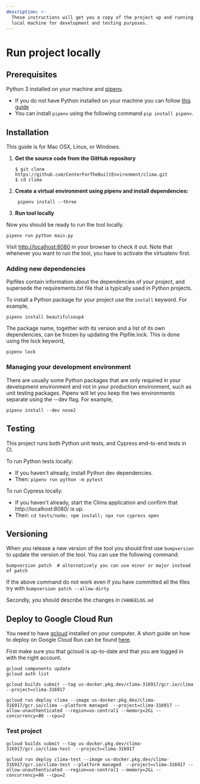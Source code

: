 ```yaml
---
description: >-
  These instructions will get you a copy of the project up and running on your  
  local machine for development and testing purposes.
---
```


# Run project locally

## Prerequisites

Python 3 installed on your machine and [pipenv](https://docs.pipenv.org).

* If you do not have Python installed on your machine you can follow [this guide](https://wiki.python.org/moin/BeginnersGuide/Download)
* You can install `pipenv` using the following command `pip install pipenv`.

## Installation

This guide is for Mac OSX, Linux, or Windows.

1. **Get the source code from the GitHub repository**

   ```text
   $ git clone https://github.com/CenterForTheBuiltEnvironment/clima.git
   $ cd clima
   ```

2. **Create a virtual environment using pipenv and install dependencies:**

   ```text
    pipenv install --three
   ```

3.  **Run tool locally**

   Now you should be ready to run the tool locally.

   `pipenv run python main.py`

Visit [http://localhost:8080](http://localhost:8080) in your browser to check it out. Note that whenever you want to run the tool, you have to activate the virtualenv first.

### Adding new dependencies

Pipfiles contain information about the dependencies of your project, and supersede the requirements.txt file that is typically used in Python projects.

To install a Python package for your project use the `install` keyword. For example,

`pipenv install beautifulsoup4`

The package name, together with its version and a list of its own dependencies, can be frozen by updating the Pipfile.lock. This is done using the lock keyword,

`pipenv lock`

### Managing your development environment

There are usually some Python packages that are only required in your development environment and not in your production environment, such as unit testing packages. Pipenv will let you keep the two environments separate using the --dev flag. For example,

`pipenv install --dev nose2`

## Testing

This project runs both Python unit tests, and Cypress end-to-end tests in CI.

To run Python tests locally:
- If you haven't already, install Python dev dependencies.
- Then: `pipenv run python -m pytest`

To run Cypress locally:
- If you haven't already, start the Clima application and confirm that http://localhost:8080/ is up.
- Then: `cd tests/node; npm install; npx run cypress open`

## Versioning

When you release a new version of the tool you should first use `bumpversion` to update the version of the tool. You can use the following command:

```text
bumpversion patch  # alternatively you can use minor or major instead of patch
```

If the above command do not work even if you have committed all the files try with `bumpversion patch --allow-dirty`

Secondly, you should describe the changes in `CHANGELOG.md`

## Deploy to Google Cloud Run

You need to have [gcloud](https://cloud.google.com/sdk/docs/install) installed on your computer. A short guide on how to deploy on Google Cloud Run can be found [here](https://youtu.be/FPFDg5znLTM).

First make sure you that gcloud is up-to-date and that you are logged in with the right account.
```text
gcloud components update
gcloud auth list
```

```text
gcloud builds submit --tag us-docker.pkg.dev/clima-316917/gcr.io/clima  --project=clima-316917

gcloud run deploy clima --image us-docker.pkg.dev/clima-316917/gcr.io/clima --platform managed  --project=clima-316917 --allow-unauthenticated --region=us-central1 --memory=2Gi --concurrency=80 --cpu=2
```

### Test project

```text
gcloud builds submit --tag us-docker.pkg.dev/clima-316917/gcr.io/clima-test  --project=clima-316917

gcloud run deploy clima-test --image us-docker.pkg.dev/clima-316917/gcr.io/clima-test --platform managed  --project=clima-316917 --allow-unauthenticated --region=us-central1 --memory=2Gi --concurrency=80 --cpu=2
```
